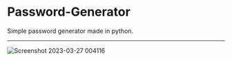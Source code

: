 # Password-Generator

Simple password generator made in python.

---
![Screenshot 2023-03-27 004116](https://user-images.githubusercontent.com/88672259/227860735-82e495b2-8c02-480a-9e30-915aa7abb87e.jpg)

